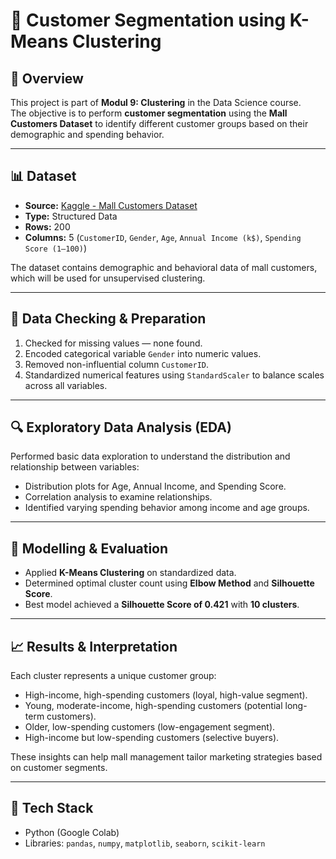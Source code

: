 # 🧠 Customer Segmentation using K-Means Clustering

## 📘 Overview
This project is part of **Modul 9: Clustering** in the Data Science course.  
The objective is to perform **customer segmentation** using the **Mall Customers Dataset** to identify different customer groups based on their demographic and spending behavior.

---

## 📊 Dataset
- **Source:** [Kaggle - Mall Customers Dataset](https://www.kaggle.com/datasets/vjchoudhary7/customer-segmentation-tutorial-in-python)
- **Type:** Structured Data  
- **Rows:** 200  
- **Columns:** 5 (`CustomerID`, `Gender`, `Age`, `Annual Income (k$)`, `Spending Score (1–100)`)

The dataset contains demographic and behavioral data of mall customers, which will be used for unsupervised clustering.

---

## 🧹 Data Checking & Preparation
1. Checked for missing values — none found.
2. Encoded categorical variable `Gender` into numeric values.
3. Removed non-influential column `CustomerID`.
4. Standardized numerical features using `StandardScaler` to balance scales across all variables.

---

## 🔍 Exploratory Data Analysis (EDA)
Performed basic data exploration to understand the distribution and relationship between variables:
- Distribution plots for Age, Annual Income, and Spending Score.
- Correlation analysis to examine relationships.
- Identified varying spending behavior among income and age groups.

---

## 🤖 Modelling & Evaluation
- Applied **K-Means Clustering** on standardized data.  
- Determined optimal cluster count using **Elbow Method** and **Silhouette Score**.
- Best model achieved a **Silhouette Score of 0.421** with **10 clusters**.

---

## 📈 Results & Interpretation
Each cluster represents a unique customer group:
- High-income, high-spending customers (loyal, high-value segment).  
- Young, moderate-income, high-spending customers (potential long-term customers).  
- Older, low-spending customers (low-engagement segment).  
- High-income but low-spending customers (selective buyers).

These insights can help mall management tailor marketing strategies based on customer segments.

---

## 🧩 Tech Stack
- Python (Google Colab)
- Libraries: `pandas`, `numpy`, `matplotlib`, `seaborn`, `scikit-learn`
